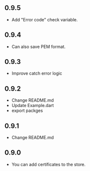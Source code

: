 ## 0.9.5

- Add "Error code" check variable.

## 0.9.4

- Can also save PEM format.

## 0.9.3

- Improve catch error logic

## 0.9.2

- Change README.md
- Update Example.dart
- export packges

## 0.9.1

- Change README.md

## 0.9.0

- You can add certificates to the store.